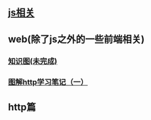 ## [js相关](https://github.com/laihuamin/JS-total)
## web(除了js之外的一些前端相关)
### [知识图(未完成)](blog/web知识点.md)
### [图解http学习笔记（一）](blog/图解http学习笔记（一）.md)
## http篇
